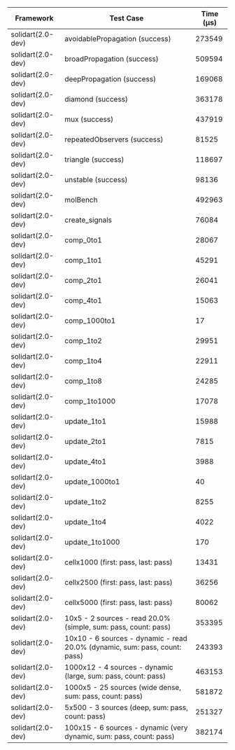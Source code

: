 | Framework | Test Case | Time (μs) |
| --- | --- | --- |
| solidart(2.0-dev) | avoidablePropagation (success) | 273549 |
| solidart(2.0-dev) | broadPropagation (success) | 509594 |
| solidart(2.0-dev) | deepPropagation (success) | 169068 |
| solidart(2.0-dev) | diamond (success) | 363178 |
| solidart(2.0-dev) | mux (success) | 437919 |
| solidart(2.0-dev) | repeatedObservers (success) | 81525 |
| solidart(2.0-dev) | triangle (success) | 118697 |
| solidart(2.0-dev) | unstable (success) | 98136 |
| solidart(2.0-dev) | molBench | 492963 |
| solidart(2.0-dev) | create_signals | 76084 |
| solidart(2.0-dev) | comp_0to1 | 28067 |
| solidart(2.0-dev) | comp_1to1 | 45291 |
| solidart(2.0-dev) | comp_2to1 | 26041 |
| solidart(2.0-dev) | comp_4to1 | 15063 |
| solidart(2.0-dev) | comp_1000to1 | 17 |
| solidart(2.0-dev) | comp_1to2 | 29951 |
| solidart(2.0-dev) | comp_1to4 | 22911 |
| solidart(2.0-dev) | comp_1to8 | 24285 |
| solidart(2.0-dev) | comp_1to1000 | 17078 |
| solidart(2.0-dev) | update_1to1 | 15988 |
| solidart(2.0-dev) | update_2to1 | 7815 |
| solidart(2.0-dev) | update_4to1 | 3988 |
| solidart(2.0-dev) | update_1000to1 | 40 |
| solidart(2.0-dev) | update_1to2 | 8255 |
| solidart(2.0-dev) | update_1to4 | 4022 |
| solidart(2.0-dev) | update_1to1000 | 170 |
| solidart(2.0-dev) | cellx1000 (first: pass, last: pass) | 13431 |
| solidart(2.0-dev) | cellx2500 (first: pass, last: pass) | 36256 |
| solidart(2.0-dev) | cellx5000 (first: pass, last: pass) | 80062 |
| solidart(2.0-dev) | 10x5 - 2 sources - read 20.0% (simple, sum: pass, count: pass) | 353395 |
| solidart(2.0-dev) | 10x10 - 6 sources - dynamic - read 20.0% (dynamic, sum: pass, count: pass) | 243393 |
| solidart(2.0-dev) | 1000x12 - 4 sources - dynamic (large, sum: pass, count: pass) | 463153 |
| solidart(2.0-dev) | 1000x5 - 25 sources (wide dense, sum: pass, count: pass) | 581872 |
| solidart(2.0-dev) | 5x500 - 3 sources (deep, sum: pass, count: pass) | 251327 |
| solidart(2.0-dev) | 100x15 - 6 sources - dynamic (very dynamic, sum: pass, count: pass) | 382174 |
